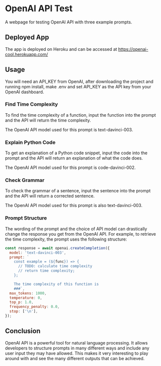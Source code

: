 # OpenAI API Test

A webpage for testing OpenAI API with three example prompts.

## Deployed App

The app is deployed on Heroku and can be accessed at https://openai-cool.herokuapp.com/

## Usage

You will need an API_KEY from OpenAI, after downloading the project and running npm install, make .env and set API_KEY as the API key from your OpenAI dashboard.

### Find Time Complexity

To find the time complexity of a function, input the function into the prompt and the API will return the time complexity.

The OpenAI API model used for this prompt is text-davinci-003.

### Explain Python Code

To get an explanation of a Python code snippet, input the code into the prompt and the API will return an explanation of what the code does.

The OpenAI API model used for this prompt is code-davinci-002.

### Check Grammar

To check the grammar of a sentence, input the sentence into the prompt and the API will return a corrected sentence.

The OpenAI API model used for this prompt is also text-davinci-003.

### Prompt Structure

The wording of the prompt and the choice of API model can drastically change the response you get from the OpenAI API. For example, to retrieve the time complexity, the prompt uses the following structure:

```js
const response = await openai.createCompletion({
  model: 'text-davinci-003',
  prompt: `
    const example = (${func}) => {
      // TODO: calculate time complexity
      // return time complexity;
    };

    The time complexity of this function is
    ###`,
  max_tokens: 1000,
  temperature: 0,
  top_p: 1.0,
  frequency_penalty: 0.0,
  stop: ['\n'],
});
```

## Conclusion

OpenAI API is a powerful tool for natural language processing. It allows developers to structure prompts in many different ways and include any user input they may have allowed. This makes it very interesting to play around with and see the many different outputs that can be achieved.